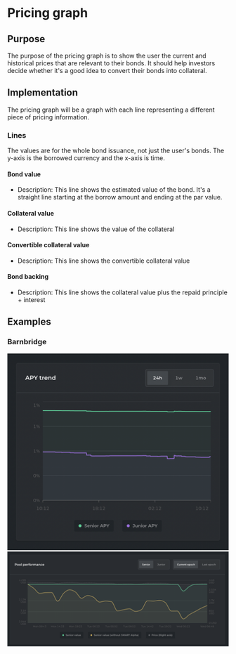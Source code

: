 # Pricing graph

## Purpose

The purpose of the pricing graph is to show the user the current and historical prices that are relevant to their bonds. It should help investors decide whether it's a good idea to convert their bonds into collateral.

## Implementation

The pricing graph will be a graph with each line representing a different piece of pricing information.

### Lines

The values are for the whole bond issuance, not just the user's bonds. The y-axis is the borrowed currency and the x-axis is time.

#### Bond value

- Description: This line shows the estimated value of the bond. It's a straight line starting at the borrow amount and ending at the par value.

#### Collateral value

- Description: This line shows the value of the collateral

#### Convertible collateral value

- Description: This line shows the convertible collateral value

#### Bond backing

- Description: This line shows the collateral value plus the repaid principle + interest

## Examples

### Barnbridge

![](../../../assets/barnbridge/bond_graph.png)
![](../../../assets/barnbridge/bond_graph_large.png)

